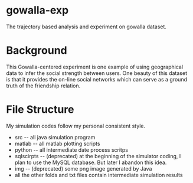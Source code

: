 gowalla-exp
===========

The trajectory based analysis and experiment on gowalla dataset.


# Background

This Gowalla-centered experiment is one example of using geographical data to infer the social strength between users. One beauty of this dataset is that it provides the on-line social networks which can serve as a ground truth of the friendship relation.


# File Structure

My simulation codes follow my personal consistent style.

* src -- all java simulation program
* matlab -- all matlab plotting scripts
* python -- all intermediate date process scritps
* sqlscirpts -- (deprecated) at the beginning of the simulator coding, I plan to use the MySQL database. But later I abandon this idea.
* img -- (deprecated) some png image generated by Java
* all the other folds and txt files contain intermediate simulation results

